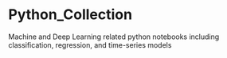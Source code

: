 # Python_Collection
Machine and Deep Learning related python notebooks including classification, regression, and time-series models 
